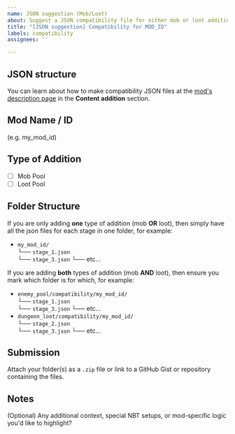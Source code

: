 ```yaml
---
name: JSON suggestion (Mob/Loot)
about: Suggest a JSON compatibility file for either mob or loot addition.
title: "[JSON suggestion] Compatibility for MOD_ID"
labels: compatibility
assignees: ''

---
```


## JSON structure
You can learn about how to make compatibility JSON files at the [mod's description page](https://www.curseforge.com/minecraft/mc-mods/lrs-dynamic-dungeon) in the **Content addition** section.

## Mod Name / ID
(e.g. my_mod_id)

## Type of Addition
- [ ] Mob Pool
- [ ] Loot Pool

## Folder Structure
If you are only adding **one** type of addition (mob **OR** loot), then simply have all the json files for each stage in one folder, for example:
- `my_mod_id/`  
  └── `stage_1.json`  
  └── `stage_3.json`
  └── etc...

If you are adding **both** types of addition (mob **AND** loot), then ensure you mark which folder is for which, for example:
- `enemy_pool/compatibility/my_mod_id/`  
  └── `stage_1.json`  
  └── `stage_3.json`
  └── etc...
- `dungeon_loot/compatibility/my_mod_id/`  
  └── `stage_2.json`  
  └── `stage_3.json`
  └── etc...

## Submission
Attach your folder(s) as a `.zip` file or link to a GitHub Gist or repository containing the files.

## Notes
(Optional) Any additional context, special NBT setups, or mod-specific logic you'd like to highlight?
